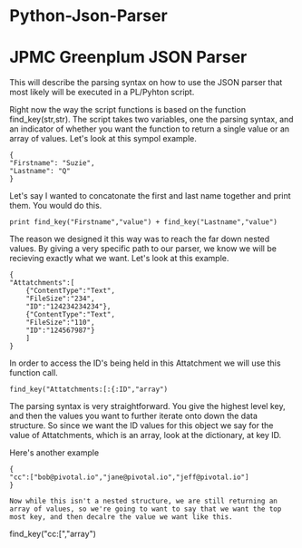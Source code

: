 
# Python-Json-Parser
# JPMC Greenplum JSON Parser

This will describe the parsing syntax on how to use the JSON parser that most likely will be executed in a PL/Pyhton script.  

Right now the way the script functions is based on the function find_key(str,str).  The script takes two variables, one the parsing syntax, and an indicator of whether you want the function to return a single value or an array of values.  Let's look at this sympol example.

```
{
"Firstname": "Suzie",
"Lastname": "Q"
}
```

Let's say I wanted to concatonate the first and last name together and print them.  You would do this.

```
print find_key("Firstname","value") + find_key("Lastname","value")
```

The reason we designed it this way was to reach the far down nested values.  By giving a very specific path to our parser, we know we will be recieving exactly what we want.  Let's look at this example.
```
{
"Attatchments":[
    {"ContentType":"Text",
    "FileSize":"234",
    "ID":"124234234234"},
    {"ContentType":"Text",
    "FileSize":"110",
    "ID":"124567987"}
    ]
}
```
In order to access the ID's being held in this Attatchment we will use this function call.
```
find_key("Attatchments:[:{:ID","array")
```
The parsing syntax is very straightforward.  You give the highest level key, and then the values you want to further iterate onto down the data structure.  So since we want the ID values for this object we say for the value of Attatchments, which is an array, look at the dictionary, at key ID.  

Here's another example
```
{
"cc":["bob@pivotal.io","jane@pivotal.io","jeff@pivotal.io"]
}

Now while this isn't a nested structure, we are still returning an array of values, so we're going to want to say that we want the top most key, and then decalre the value we want like this.
```
find_key("cc:[","array")
```
